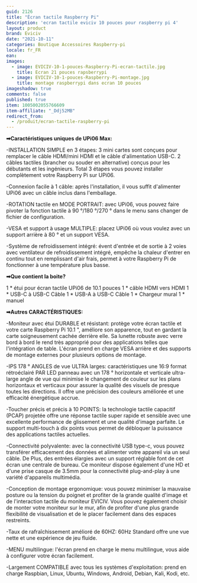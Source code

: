```yaml
---
guid: 2126
title: "Écran tactile Raspberry Pi"
description: 'ecran tactile eviciv 10 pouces pour raspberry pi 4'
layout: product
brand: Eviciv
date: "2021-10-11"
categories: Boutique Accessoires Raspberry-pi
locale: fr_FR
ean:
images: 
  - image: EVICIV-10-1-pouces-Raspberry-Pi-ecran-tactile.jpg
    title: Ecran 21 pouces rapsberrypi
  - image: EVICIV-10-1-pouces-Raspberry-Pi-montage.jpg
    title: montage raspberrypi dans ecran 10 pouces
imageshadow: true
comments: false
published: true
item: 1005002055766609
item-affiliate: "_Ddj52MB"
redirect_from:
  - /produit/ecran-tactile-raspberry-pi
---
```


**➡Caractéristiques uniques de UPi06 Max:**

\-INSTALLATION SIMPLE en 3 étapes: 3 mini cartes sont conçues pour remplacer le câble HDMI/mini HDMI et le câble d'alimentation USB-C. 2 câbles tactiles (brancher ou souder en alternative) conçus pour les débutants et les ingénieurs. Total 3 étapes vous pouvez installer complètement votre Raspberry Pi sur UPi06.

\-Connexion facile à 1 câble: après l'installation, il vous suffit d'alimenter UPi06 avec un câble inclus dans l'emballage.

\-ROTATION tactile en MODE PORTRAIT: avec UPi06, vous pouvez faire pivoter la fonction tactile à 90 °/180 °/270 ° dans le menu sans changer de fichier de configuration.

\-VESA et support à usage MULTIPLE: placez UPi06 où vous voulez avec un support arrière à 80 ° et un support VESA.

\-Système de refroidissement intégré: évent d'entrée et de sortie à 2 voies avec ventilateur de refroidissement intégré, empêche la chaleur d'entrer en continu tout en remplissant d'air frais, permet à votre Raspberry Pi de fonctionner à une température plus basse.

**➡Que contient la boite?**

1 \* étui pour écran tactile UPi06 de 10.1 pouces 1 \* câble HDMI vers HDMI 1 \* USB-C à USB-C Câble 1 \* USB-A à USB-C Câble 1 \* Chargeur mural 1 \* manuel

**➡Autres CARACTÉRISTIQUES:**

\-Moniteur avec étui DURABLE et résistant: protège votre écran tactile et votre carte Raspberry Pi 10.1 ", améliore son apparence, tout en gardant la carte soigneusement cachée derrière elle. Sa lunette robuste avec verre bord à bord le rend très approprié pour des applications telles que l'intégration de table. L'écran prend en charge VESA arrière et des supports de montage externes pour plusieurs options de montage.

\-IPS 178 ° ANGLES de vue ULTRA larges: caractéristiques une 16:9 format rétroéclairé PAR LED panneau avec un 178 ° horizontale et verticale ultra-large angle de vue qui minimise le changement de couleur sur les plans horizontaux et verticaux pour assurer la qualité des visuels de presque toutes les directions. Il offre une précision des couleurs améliorée et une efficacité énergétique accrue.

\-Toucher précis et précis à 10 POINTS: la technologie tactile capacitif (PCAP) projetée offre une réponse tactile super rapide et sensible avec une excellente performance de glissement et une qualité d'image parfaite. Le support multi-touch à dix points vous permet de débloquer la puissance des applications tactiles actuelles.

\-Connectivité polyvalente: avec la connectivité USB type-c, vous pouvez transférer efficacement des données et alimenter votre appareil via un seul câble. De Plus, des entrées élargies avec un support réglable font de cet écran une centrale de bureau. Ce moniteur dispose également d'une HD et d'une prise casque de 3.5mm pour la connectivité plug-and-play à une variété d'appareils multimédia.

\-Conception de montage ergonomique: vous pouvez minimiser la mauvaise posture ou la tension du poignet et profiter de la grande qualité d'image et de l'interaction tactile du moniteur EVICIV. Vous pouvez également choisir de monter votre moniteur sur le mur, afin de profiter d'une plus grande flexibilité de visualisation et de le placer facilement dans des espaces restreints.

\-Taux de rafraîchissement amélioré de 60HZ: 60Hz Standard offre une vue nette et une expérience de jeu fluide.

\-MENU multilingue: l'écran prend en charge le menu multilingue, vous aide à configurer votre écran facilement.

\-Largement COMPATIBLE avec tous les systèmes d'exploitation: prend en charge Raspbian, Linux, Ubuntu, Windows, Android, Debian, Kali, Kodi, etc.
